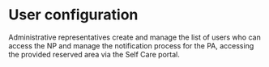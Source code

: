 # User configuration

Administrative representatives create and manage the list of users who can access the NP and manage the notification process for the PA, accessing the provided reserved area via the Self Care portal.